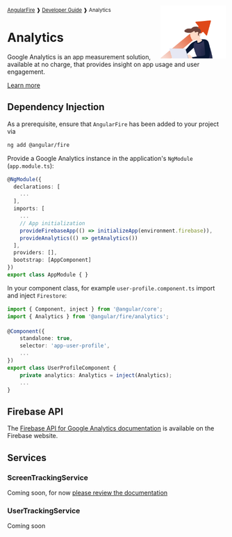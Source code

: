 <img align="right" width="30%" src="images/analytics-illo_1x.png">

<small>
<a href="https://github.com/angular/angularfire">AngularFire</a> &#10097; <a href="../README.md#developer-guide">Developer Guide</a> &#10097; Analytics
</small>

# Analytics

Google Analytics is an app measurement solution, available at no charge, that provides insight on app usage and user engagement.

[Learn more](https://firebase.google.com/docs/analytics)
## Dependency Injection

As a prerequisite, ensure that `AngularFire` has been added to your project via
```bash
ng add @angular/fire
```

Provide a Google Analytics instance in the application's `NgModule` (`app.module.ts`):

```ts
@NgModule({
  declarations: [
    ...
  ],
  imports: [
    ...
    // App initialization
    provideFirebaseApp(() => initializeApp(environment.firebase)),
    provideAnalytics(() => getAnalytics())
  ],
  providers: [],
  bootstrap: [AppComponent]
})
export class AppModule { }
```

In your component class, for example `user-profile.component.ts` import and inject `Firestore`:

```typescript
import { Component, inject } from '@angular/core';
import { Analytics } from '@angular/fire/analytics';

@Component({
    standalone: true,
    selector: 'app-user-profile',
    ...
})
export class UserProfileComponent {
    private analytics: Analytics = inject(Analytics);
    ...
}
```

## Firebase API

The [Firebase API for Google Analytics documentation](https://firebase.google.com/docs/reference/js/analytics.md#analytics_package) is available on the Firebase website.

## Services

### ScreenTrackingService

Coming soon, for now [please review the documentation](https://firebase.google.com/docs/analytics/screenviews)

### UserTrackingService
Coming soon

